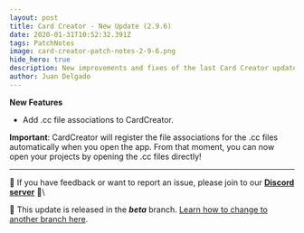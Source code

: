 ```yaml
---
layout: post
title: Card Creator - New Update (2.9.6)
date: 2020-01-31T10:52:32.391Z
tags: PatchNotes
image: card-creator-patch-notes-2-9-6.png
hide_hero: true
description: New improvements and fixes of the last Card Creator update!
author: Juan Delgado
---
```

<!--StartFragment-->

**New Features**

* Add .cc file associations to CardCreator.


**Important**: CardCreator will register the file associations for the .cc files automatically when you open the app. From that moment, you can now open your projects by opening the .cc files directly!

---

📌 If you have feedback or want to report an issue, please join to our **[Discord server](http://discord.gg/pixelatto)** 💬\

📌 This update is released in the ***beta*** branch. [Learn how to change to another branch here](/blog/beta-and-legacy-versions).